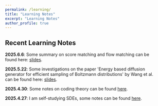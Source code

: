 ```yaml
---
permalink: /learning/
title: "Learning Notes"
excerpt: "Learning Notes"
author_profile: true
---
```


## Recent Learning Notes

<p><strong>2025.6.6</strong>: Some summary on score matching and flow matching can be found here: <a href="https://github.com/YaoSiqi2003">slides</a>.</p>

<p><strong>2025.5.22</strong>: Some investigations on the paper 'Energy based diffusion generator for efficient sampling of Boltzmann distributions' by Wang et al. can be found here: <a href="/files/energy_based_diffusion.pdf">slides</a>.</p>

<p><strong>2025.4.30</strong>: Some notes on coding theory can be found <a href="https://github.com/YaoSiqi2003/Notes-on-coding-theory">here</a>.</p>

<p><strong>2025.4.27</strong>: I am self-studying SDEs, some notes can be found <a href="https://github.com/YaoSiqi2003/Notes-on-SDE">here</a>.</p> 
